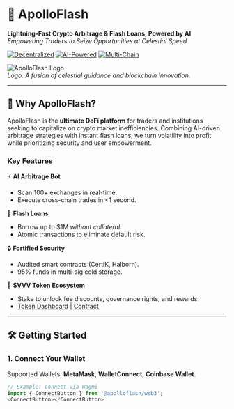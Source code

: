 # 🚀 ApolloFlash  
**Lightning-Fast Crypto Arbitrage & Flash Loans, Powered by AI**  
*Empowering Traders to Seize Opportunities at Celestial Speed*  

[![Decentralized](https://img.shields.io/badge/Decentralized-Yes-blue)](https://apolloflash.com)
[![AI-Powered](https://img.shields.io/badge/AI%20Powered-Yes-9cf)](https://apolloflash.com)
[![Multi-Chain](https://img.shields.io/badge/Multi--Chain-Ethereum%20|%20Base%20|%20Solana-orange)](https://apolloflash.com)

![ApolloFlash Logo](https://via.placeholder.com/1500x500.png?text=ApolloFlash+Logo+-+Celestial+Sun+%26+Blockchain+Rays)  
*Logo: A fusion of celestial guidance and blockchain innovation.*

---

## 🌟 **Why ApolloFlash?**  
ApolloFlash is the **ultimate DeFi platform** for traders and institutions seeking to capitalize on crypto market inefficiencies. Combining AI-driven arbitrage strategies with instant flash loans, we turn volatility into profit while prioritizing security and user empowerment.  

### **Key Features**  
⚡ **AI Arbitrage Bot**  
- Scan 100+ exchanges in real-time.  
- Execute cross-chain trades in <1 second.  

🌌 **Flash Loans**  
- Borrow up to $1M *without collateral*.  
- Atomic transactions to eliminate default risk.  

🔒 **Fortified Security**  
- Audited smart contracts (CertiK, Halborn).  
- 95% funds in multi-sig cold storage.  

🎯 **$VVV Token Ecosystem**  
- Stake to unlock fee discounts, governance rights, and rewards.  
- [Token Dashboard](https://venice.ai/token) | [Contract](https://basescan.org/token/0xacfE6019Ed1A7Dc6f7B508C02d1b04ec88cC21bf)  

---

## 🛠 **Getting Started**  
### 1. Connect Your Wallet  
Supported Wallets: **MetaMask**, **WalletConnect**, **Coinbase Wallet**.  
```javascript
// Example: Connect via Wagmi
import { ConnectButton } from '@apolloflash/web3';
<ConnectButton></ConnectButton>
